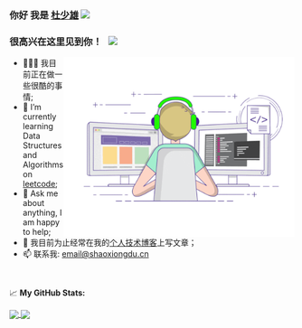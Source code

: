 ### 你好 我是 <a href="http://www.shaoxiongdu.cn" target="_blank">杜少雄</a> <img src="https://media.giphy.com/media/hvRJCLFzcasrR4ia7z/giphy.gif" width="25px">

### 很高兴在这里见到你！ &nbsp; ![](https://visitor-badge.glitch.me/badge?page_id=shaoxiongdu.shaoxiongdu)

<img align="right" alt="GIF" src="https://raw.githubusercontent.com/shaoxiongdu/ShaoxiongDu/main/coding.gif" width="408" height="318" />
  
- 👨🏻‍💻  我目前正在做一些很酷的事情;
- 🚀 I’m currently learning Data Structures and Algorithms on [leetcode](https://leetcode.com/GKassym);
- 💬 Ask me about anything, I am happy to help;
- 📝 我目前为止经常在我的<a href="http://www.shaoxiongdu.cn" target="_blank">个人技术博客</a>上写文章；
- 📫 联系我:  <a target="_blank" title="给我发送邮件: email@shaoxiongdu.cn" href="mailto:email@shaoxiongdu.cn" >email@shaoxiongdu.cn</a>

</br>

📈 **My GitHub Stats:**

<a href="https://github-readme-stats.vercel.app/api?cache_seconds=1800&username=shaoxiongdu">
  <img align="center" src="https://github-readme-stats.vercel.app/api?hide_title=true&cache_seconds=1800&username=shaoxiongdu&hide_border=false&show_icons=true&include_all_commits=true&count_private=true&theme=buefy&locale=cn&line_height=20" />
</a>
<a href="https://github-readme-stats.vercel.app/api/top-langs/?layout=compact&username=shaoxiongdu">
  <img align="center" src="https://github-readme-stats.vercel.app/api/top-langs/?layout=compact&username=shaoxiongdu&hide_title=true&hide_border=false&line_height=20&theme=flag-india&locale=cn" />
</a>

